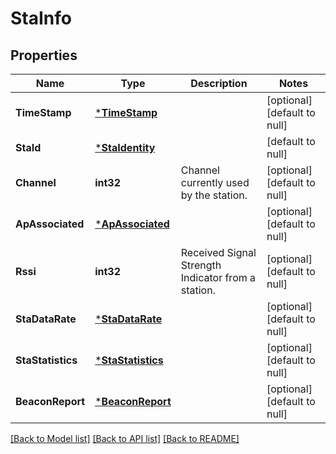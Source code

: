 # StaInfo

## Properties
Name | Type | Description | Notes
------------ | ------------- | ------------- | -------------
**TimeStamp** | [***TimeStamp**](TimeStamp.md) |  | [optional] [default to null]
**StaId** | [***StaIdentity**](StaIdentity.md) |  | [default to null]
**Channel** | **int32** | Channel currently used by the station. | [optional] [default to null]
**ApAssociated** | [***ApAssociated**](ApAssociated.md) |  | [optional] [default to null]
**Rssi** | **int32** | Received Signal Strength Indicator from a station. | [optional] [default to null]
**StaDataRate** | [***StaDataRate**](StaDataRate.md) |  | [optional] [default to null]
**StaStatistics** | [***StaStatistics**](StaStatistics.md) |  | [optional] [default to null]
**BeaconReport** | [***BeaconReport**](BeaconReport.md) |  | [optional] [default to null]

[[Back to Model list]](../README.md#documentation-for-models) [[Back to API list]](../README.md#documentation-for-api-endpoints) [[Back to README]](../README.md)


